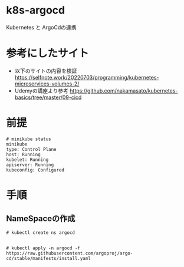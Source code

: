 # k8s-argocd
Kubernetes と ArgoCdの連携

# 参考にしたサイト
- 以下のサイトの内容を検証
https://selfnote.work/20220703/programming/kubernetes-microservices-volumes-2/
- Udemyの講座より参考
https://github.com/nakamasato/kubernetes-basics/tree/master/09-cicd

# 前提
~~~
# minikube status 
minikube
type: Control Plane
host: Running
kubelet: Running
apiserver: Running
kubeconfig: Configured
~~~
# 手順
## NameSpaceの作成
~~~
# kubectl create ns argocd
~~~
~~~

~~~
~~~
# kubectl apply -n argocd -f https://raw.githubusercontent.com/argoproj/argo-cd/stable/manifests/install.yaml
~~~
